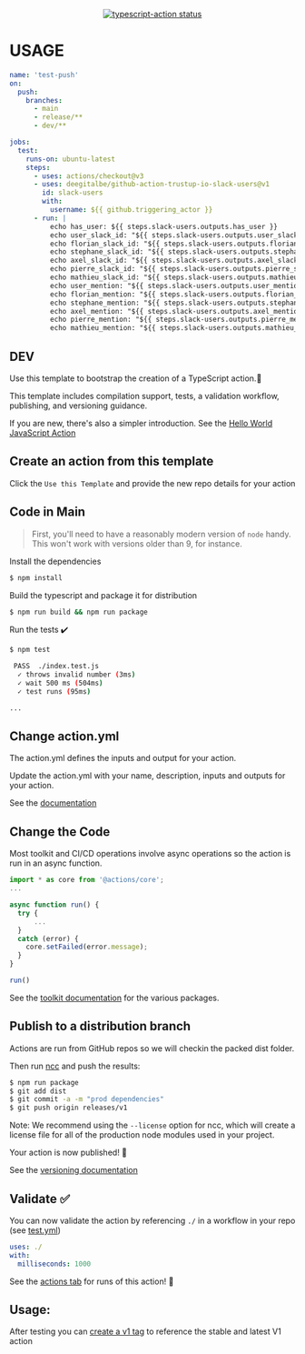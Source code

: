 <p align="center">
  <a href="https://github.com/actions/typescript-action/actions"><img alt="typescript-action status" src="https://github.com/actions/typescript-action/workflows/build-test/badge.svg"></a>
</p>

# USAGE
```yaml
name: 'test-push'
on:
  push:
    branches:
      - main
      - release/**
      - dev/**

jobs:
  test:
    runs-on: ubuntu-latest
    steps:
      - uses: actions/checkout@v3
      - uses: deegitalbe/github-action-trustup-io-slack-users@v1
        id: slack-users
        with:
          username: ${{ github.triggering_actor }}
      - run: |
          echo has_user: ${{ steps.slack-users.outputs.has_user }}
          echo user_slack_id: "${{ steps.slack-users.outputs.user_slack_id }}"
          echo florian_slack_id: "${{ steps.slack-users.outputs.florian_slack_id }}"
          echo stephane_slack_id: "${{ steps.slack-users.outputs.stephane_slack_id }}"
          echo axel_slack_id: "${{ steps.slack-users.outputs.axel_slack_id }}"
          echo pierre_slack_id: "${{ steps.slack-users.outputs.pierre_slack_id }}"
          echo mathieu_slack_id: "${{ steps.slack-users.outputs.mathieu_slack_id }}"
          echo user_mention: "${{ steps.slack-users.outputs.user_mention }}"
          echo florian_mention: "${{ steps.slack-users.outputs.florian_mention }}"
          echo stephane_mention: "${{ steps.slack-users.outputs.stephane_mention }}"
          echo axel_mention: "${{ steps.slack-users.outputs.axel_mention }}"
          echo pierre_mention: "${{ steps.slack-users.outputs.pierre_mention }}"
          echo mathieu_mention: "${{ steps.slack-users.outputs.mathieu_mention }}"
```
## DEV

Use this template to bootstrap the creation of a TypeScript action.:rocket:

This template includes compilation support, tests, a validation workflow, publishing, and versioning guidance.  

If you are new, there's also a simpler introduction.  See the [Hello World JavaScript Action](https://github.com/actions/hello-world-javascript-action)

## Create an action from this template

Click the `Use this Template` and provide the new repo details for your action

## Code in Main

> First, you'll need to have a reasonably modern version of `node` handy. This won't work with versions older than 9, for instance.

Install the dependencies  
```bash
$ npm install
```

Build the typescript and package it for distribution
```bash
$ npm run build && npm run package
```

Run the tests :heavy_check_mark:  
```bash
$ npm test

 PASS  ./index.test.js
  ✓ throws invalid number (3ms)
  ✓ wait 500 ms (504ms)
  ✓ test runs (95ms)

...
```

## Change action.yml

The action.yml defines the inputs and output for your action.

Update the action.yml with your name, description, inputs and outputs for your action.

See the [documentation](https://help.github.com/en/articles/metadata-syntax-for-github-actions)

## Change the Code

Most toolkit and CI/CD operations involve async operations so the action is run in an async function.

```javascript
import * as core from '@actions/core';
...

async function run() {
  try { 
      ...
  } 
  catch (error) {
    core.setFailed(error.message);
  }
}

run()
```

See the [toolkit documentation](https://github.com/actions/toolkit/blob/master/README.md#packages) for the various packages.

## Publish to a distribution branch

Actions are run from GitHub repos so we will checkin the packed dist folder. 

Then run [ncc](https://github.com/zeit/ncc) and push the results:
```bash
$ npm run package
$ git add dist
$ git commit -a -m "prod dependencies"
$ git push origin releases/v1
```

Note: We recommend using the `--license` option for ncc, which will create a license file for all of the production node modules used in your project.

Your action is now published! :rocket: 

See the [versioning documentation](https://github.com/actions/toolkit/blob/master/docs/action-versioning.md)

## Validate ✅

You can now validate the action by referencing `./` in a workflow in your repo (see [test.yml](.github/workflows/test.yml))

```yaml
uses: ./
with:
  milliseconds: 1000
```

See the [actions tab](https://github.com/actions/typescript-action/actions) for runs of this action! :rocket:

## Usage:

After testing you can [create a v1 tag](https://github.com/actions/toolkit/blob/master/docs/action-versioning.md) to reference the stable and latest V1 action
